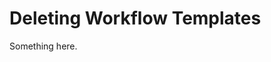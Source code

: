 [title]: # (Deleting Workflow Templates)
[tags]: # (XXX)
[priority]: # (5673)
# Deleting Workflow Templates
Something here.
